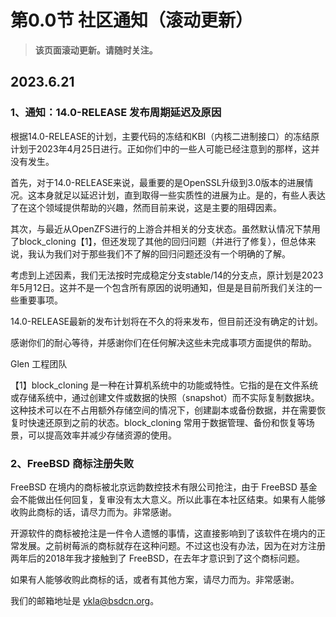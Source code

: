 # 第0.0节 社区通知（滚动更新）

>**该页面滚动更新。请随时关注。**


## 2023.6.21

### 1、通知：14.0-RELEASE 发布周期延迟及原因

根据14.0-RELEASE的计划，主要代码的冻结和KBI（内核二进制接口）的冻结原计划于2023年4月25日进行。正如你们中的一些人可能已经注意到的那样，这并没有发生。

首先，对于14.0-RELEASE来说，最重要的是OpenSSL升级到3.0版本的进展情况。这本身就足以延迟计划，直到取得一些实质性的进展为止。是的，有些人表达了在这个领域提供帮助的兴趣，然而目前来说，这是主要的阻碍因素。

其次，与最近从OpenZFS进行的上游合并相关的分支状态。虽然默认情况下禁用了block_cloning【1】，但还发现了其他的回归问题（并进行了修复），但总体来说，我认为我们对于那些我们不了解的回归问题还没有一个明确的了解。

考虑到上述因素，我们无法按时完成稳定分支stable/14的分支点，原计划是2023年5月12日。这并不是一个包含所有原因的说明通知，但是是目前所我们关注的一些重要事项。

14.0-RELEASE最新的发布计划将在不久的将来发布，但目前还没有确定的计划。

感谢你们的耐心等待，并感谢你们在任何解决这些未完成事项方面提供的帮助。

Glen
工程团队

【1】block_cloning 是一种在计算机系统中的功能或特性。它指的是在文件系统或存储系统中，通过创建文件或数据的快照（snapshot）而不实际复制数据块。这种技术可以在不占用额外存储空间的情况下，创建副本或备份数据，并在需要恢复时快速还原到之前的状态。block_cloning 常用于数据管理、备份和恢复等场景，可以提高效率并减少存储资源的使用。

### 2、FreeBSD 商标注册失败 

FreeBSD 在境内的商标被北京远韵数控技术有限公司抢注，由于 FreeBSD 基金会不能做出任何回复，复审没有太大意义。所以此事在本社区结束。如果有人能够收购此商标的话，请尽力而为。非常感谢。

开源软件的商标被抢注是一件令人遗憾的事情，这直接影响到了该软件在境内的正常发展。之前树莓派的商标就存在这种问题。不过这也没有办法，因为在对方注册两年后的2018年我才接触到了 FreeBSD，在去年才意识到了这个商标问题。

如果有人能够收购此商标的话，或者有其他方案，请尽力而为。非常感谢。

我们的邮箱地址是 ykla@bsdcn.org。
